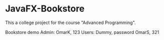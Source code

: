 # JavaFX-Bookstore
This a college project for the course "Advanced Programming".

Bookstore demo
Admin: OmarK, 123
Users: Dummy, password
       OmarS, 321

